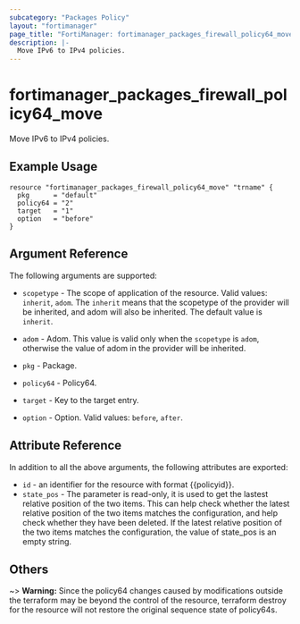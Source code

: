 ```yaml
---
subcategory: "Packages Policy"
layout: "fortimanager"
page_title: "FortiManager: fortimanager_packages_firewall_policy64_move"
description: |-
  Move IPv6 to IPv4 policies.
---
```


# fortimanager_packages_firewall_policy64_move
Move IPv6 to IPv4 policies.

## Example Usage

```hcl
resource "fortimanager_packages_firewall_policy64_move" "trname" {
  pkg      = "default"
  policy64 = "2"
  target   = "1"
  option   = "before"
}
```

## Argument Reference


The following arguments are supported:

* `scopetype` - The scope of application of the resource. Valid values: `inherit`, `adom`. The `inherit` means that the scopetype of the provider will be inherited, and adom will also be inherited. The default value is `inherit`.
* `adom` - Adom. This value is valid only when the `scopetype` is `adom`, otherwise the value of adom in the provider will be inherited.
* `pkg` - Package.
* `policy64` - Policy64.

* `target` - Key to the target entry.
* `option` - Option. Valid values: `before`, `after`.


## Attribute Reference

In addition to all the above arguments, the following attributes are exported:
* `id` - an identifier for the resource with format {{policyid}}.
* `state_pos` - The parameter is read-only, it is used to get the lastest relative position of the two items. This can help check whether the latest relative position of the two items matches the configuration, and help check whether they have been deleted. If the latest relative position of the two items matches the configuration, the value of state_pos is an empty string.

## Others

~> **Warning:** Since the policy64 changes caused by modifications outside the terraform may be beyond the control of the resource, terraform destroy for the resource will not restore the original sequence state of policy64s.
